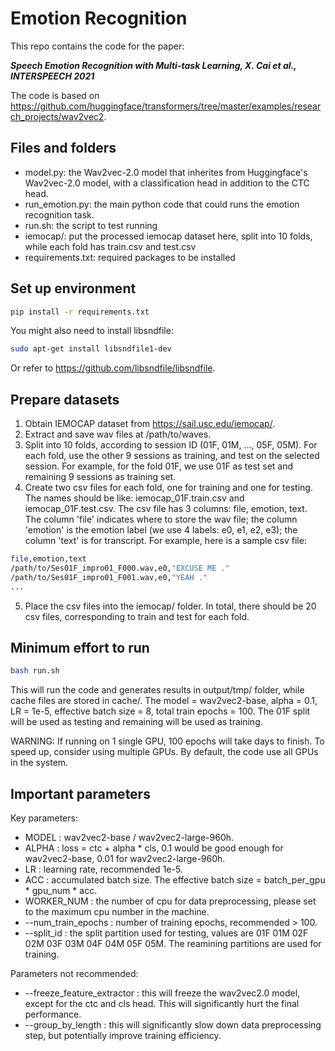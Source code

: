# Emotion Recognition
This repo contains the code for the paper: 

***Speech Emotion Recognition with Multi-task Learning, X. Cai et al., INTERSPEECH 2021***

The code is based on https://github.com/huggingface/transformers/tree/master/examples/research_projects/wav2vec2.

## Files and folders
* model.py: the Wav2vec-2.0 model that inherites from Huggingface's Wav2vec-2.0 model, with a classification head in addition to the CTC head.
* run_emotion.py: the main python code that could runs the emotion recognition task.
* run.sh: the script to test running
* iemocap/: put the processed iemocap dataset here, split into 10 folds, while each fold has train.csv and test.csv
* requirements.txt: required packages to be installed

## Set up environment
```bash
pip install -r requirements.txt
```

You might also need to install libsndfile:
```bash
sudo apt-get install libsndfile1-dev
```
Or refer to https://github.com/libsndfile/libsndfile.

## Prepare datasets
1. Obtain IEMOCAP dataset from https://sail.usc.edu/iemocap/.
2. Extract and save wav files at /path/to/waves.
3. Split into 10 folds, according to session ID (01F, 01M, ..., 05F, 05M). For each fold, use the other 9 sessions as training, and test on the selected session. For example, for the fold 01F, we use 01F as test set and remaining 9 sessions as training set.
4. Create two csv files for each fold, one for training and one for testing. The names should be like: iemocap_01F.train.csv and iemocap_01F.test.csv. The csv file has 3 columns: file, emotion, text. The column 'file' indicates where to store the wav file; the column 'emotion' is the emotion label (we use 4 labels: e0, e1, e2, e3); the column 'text' is for transcript. For example, here is a sample csv file:
```bash
file,emotion,text
/path/to/Ses01F_impro01_F000.wav,e0,"EXCUSE ME ."
/path/to/Ses01F_impro01_F001.wav,e0,"YEAH ."
...
```
5. Place the csv files into the iemocap/ folder. In total, there should be 20 csv files, corresponding to train and test for each fold.

## Minimum effort to run
```bash
bash run.sh
```
This will run the code and generates results in output/tmp/ folder, while cache files are stored in cache/.
The model = wav2vec2-base, alpha = 0.1, LR = 1e-5, effective batch size = 8, total train epochs = 100.
The 01F split will be used as testing and remaining will be used as training.

WARNING: If running on 1 single GPU, 100 epochs will take days to finish. To speed up, consider using multiple GPUs. By default, the code use all GPUs in the system.

## Important parameters
Key parameters:
* MODEL : wav2vec2-base / wav2vec2-large-960h.
* ALPHA : loss = ctc + alpha * cls, 0.1 would be good enough for wav2vec2-base, 0.01 for wav2vec2-large-960h.
* LR : learning rate, recommended 1e-5.
* ACC : accumulated batch size. The effective batch size = batch_per_gpu * gpu_num * acc.
* WORKER_NUM : the number of cpu for data preprocessing, please set to the maximum cpu number in the machine.
* --num_train_epochs : number of training epochs, recommended > 100.
* --split_id : the split partition used for testing, values are 01F 01M 02F 02M 03F 03M 04F 04M 05F 05M. The reamining partitions are used for training.

Parameters not recommended:
* --freeze_feature_extractor : this will freeze the wav2vec2.0 model, except for the ctc and cls head. This will significantly hurt the final performance.
* --group_by_length : this will significantly slow down data preprocessing step, but potentially improve training efficiency.

